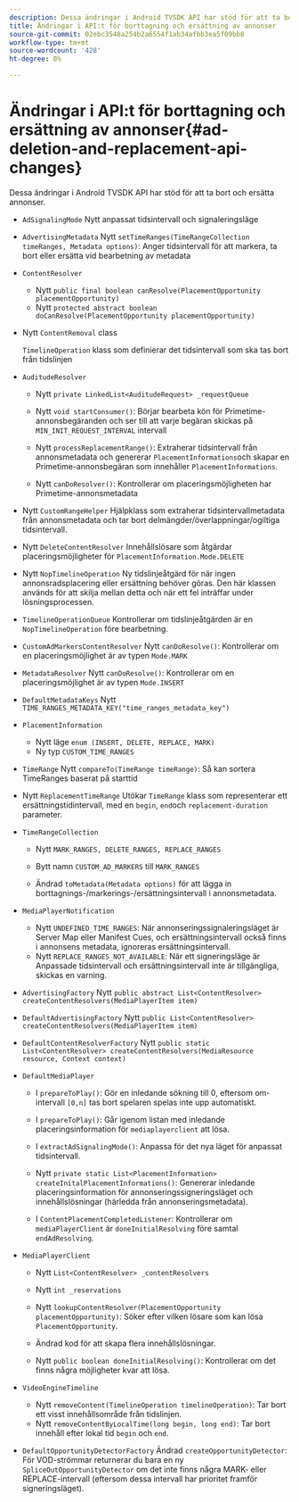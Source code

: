 ```yaml
---
description: Dessa ändringar i Android TVSDK API har stöd för att ta bort och ersätta annonser.
title: Ändringar i API:t för borttagning och ersättning av annonser
source-git-commit: 02ebc3548a254b2a6554f1ab34afbb3ea5f09bb8
workflow-type: tm+mt
source-wordcount: '428'
ht-degree: 0%

---
```


# Ändringar i API:t för borttagning och ersättning av annonser{#ad-deletion-and-replacement-api-changes}

Dessa ändringar i Android TVSDK API har stöd för att ta bort och ersätta annonser.

* `AdSignalingMode` Nytt anpassat tidsintervall och signaleringsläge

* `AdvertisingMetadata` Nytt `setTimeRanges(TimeRangeCollection timeRanges, Metadata options)`: Anger tidsintervall för att markera, ta bort eller ersätta vid bearbetning av metadata

* `ContentResolver`

   * Nytt `public final boolean canResolve(PlacementOpportunity placementOpportunity)`
   * Nytt `protected abstract boolean doCanResolve(PlacementOpportunity placementOpportunity)`

* Nytt `ContentRemoval` class

  `TimelineOperation` klass som definierar det tidsintervall som ska tas bort från tidslinjen

* `AuditudeResolver`

   * Nytt `private LinkedList<AuditudeRequest> _requestQueue`
   * Nytt `void startConsumer()`: Börjar bearbeta kön för Primetime-annonsbegäranden och ser till att varje begäran skickas på `MIN_INIT_REQUEST_INTERVAL` intervall

   * Nytt `processReplacementRange()`: Extraherar tidsintervall från annonsmetadata och genererar `PlacementInformations`och skapar en Primetime-annonsbegäran som innehåller `PlacementInformations`.

   * Nytt `canDoResolver()`: Kontrollerar om placeringsmöjligheten har Primetime-annonsmetadata

* Nytt `CustomRangeHelper` Hjälpklass som extraherar tidsintervallmetadata från annonsmetadata och tar bort delmängder/överlappningar/ogiltiga tidsintervall.

* Nytt `DeleteContentResolver` Innehållslösare som åtgärdar placeringsmöjligheter för `PlacementInformation.Mode.DELETE`

* Nytt `NopTimelineOperation` Ny tidslinjeåtgärd för när ingen annonsradsplacering eller ersättning behöver göras. Den här klassen används för att skilja mellan detta och när ett fel inträffar under lösningsprocessen.

* `TimelineOperationQueue` Kontrollerar om tidslinjeåtgärden är en `NopTimelineOperation` före bearbetning.

* `CustomAdMarkersContentResolver` Nytt `canDoResolve()`: Kontrollerar om en placeringsmöjlighet är av typen `Mode.MARK`

* `MetadataResolver` Nytt `canDoResolve()`: Kontrollerar om en placeringsmöjlighet är av typen `Mode.INSERT`

* `DefaultMetadataKeys` Nytt `TIME_RANGES_METADATA_KEY("time_ranges_metadata_key")`

* `PlacementInformation`

   * Nytt läge `enum (INSERT, DELETE, REPLACE, MARK)`
   * Ny typ `CUSTOM_TIME_RANGES`

* `TimeRange` Nytt `compareTo(TimeRange timeRange)`: Så kan sortera TimeRanges baserat på starttid

* Nytt `ReplacementTimeRange` Utökar `TimeRange` klass som representerar ett ersättningstidintervall, med en `begin`, `end`och `replacement-duration` parameter.

* `TimeRangeCollection`

   * Nytt `MARK_RANGES, DELETE_RANGES, REPLACE_RANGES`
   * Bytt namn `CUSTOM_AD_MARKERS` till `MARK_RANGES`

   * Ändrad `toMetadata(Metadata options)` för att lägga in borttagnings-/markerings-/ersättningsintervall i annonsmetadata.

* `MediaPlayerNotification`

   * Nytt `UNDEFINED_TIME_RANGES`: När annonseringssignaleringsläget är Server Map eller Manifest Cues, och ersättningsintervall också finns i annonsens metadata, ignoreras ersättningsintervall.
   * Nytt `REPLACE_RANGES_NOT_AVAILABLE`: När ett signeringsläge är Anpassade tidsintervall och ersättningsintervall inte är tillgängliga, skickas en varning.

* `AdvertisingFactory` Nytt `public abstract List<ContentResolver> createContentResolvers(MediaPlayerItem item)`

* `DefaultAdvertisingFactory` Nytt `public List<ContentResolver> createContentResolvers(MediaPlayerItem item)`

* `DefaultContentResolverFactory` Nytt `public static List<ContentResolver> createContentResolvers(MediaResource resource, Context context)`

* `DefaultMediaPlayer`

   * I `prepareToPlay()`: Gör en inledande sökning till 0, eftersom om-intervall `[0,n]` tas bort spelaren spelas inte upp automatiskt.

   * I `prepareToPlay()`: Går igenom listan med inledande placeringsinformation för `mediaplayerclient` att lösa.

   * I `extractAdSignalingMode()`: Anpassa för det nya läget för anpassat tidsintervall.
   * Nytt `private static List<PlacementInformation> createInitalPlacementInformations()`: Genererar inledande placeringsinformation för annonseringssigneringsläget och innehållslösningar (härledda från annonseringsmetadata).
   * I `ContentPlacementCompletedListener`: Kontrollerar om `mediaPlayerClient` är `doneInitialResolving` före samtal `endAdResolving`.

* `MediaPlayerClient`

   * Nytt `List<ContentResolver> _contentResolvers`
   * Nytt `int _reservations`
   * Nytt `lookupContentResolver(PlacementOpportunity placementOpportunity)`: Söker efter vilken lösare som kan lösa `PlacementOpportunity`.

   * Ändrad kod för att skapa flera innehållslösningar.
   * Nytt `public boolean doneInitialResolving()`: Kontrollerar om det finns några möjligheter kvar att lösa.

* `VideoEngineTimeline`

   * Nytt `removeContent(TimelineOperation timelineOperation)`: Tar bort ett visst innehållsområde från tidslinjen.
   * Nytt `removeContentByLocalTime(long begin, long end)`: Tar bort innehåll efter lokal tid `begin` och `end`.

* `DefaultOpportunityDetectorFactory` Ändrad `createOpportunityDetector`: För VOD-strömmar returnerar du bara en ny `SpliceOutOpportunityDetector` om det inte finns några MARK- eller REPLACE-intervall (eftersom dessa intervall har prioritet framför signeringsläget).
